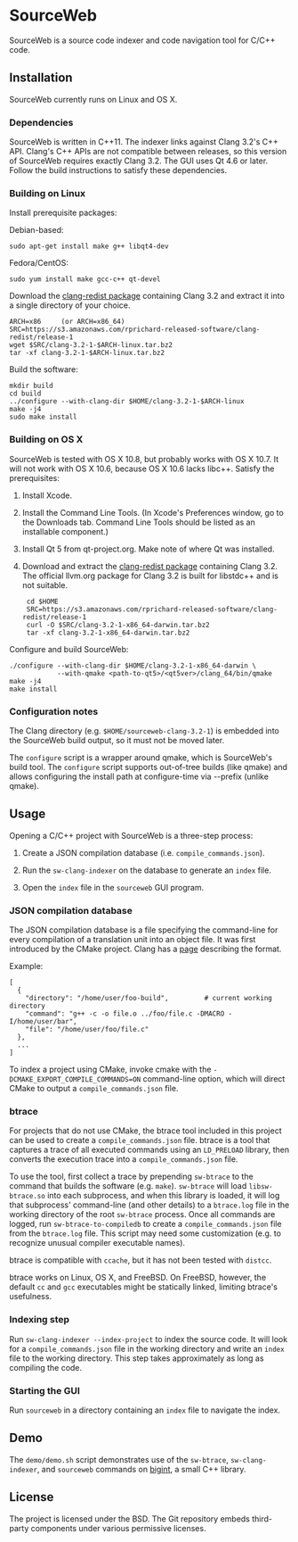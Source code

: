 SourceWeb
=========

SourceWeb is a source code indexer and code navigation tool for C/C++ code.

Installation
------------

SourceWeb currently runs on Linux and OS X.


### Dependencies

SourceWeb is written in C++11.  The indexer links against Clang 3.2's C++ API.
Clang's C++ APIs are not compatible between releases, so this version of
SourceWeb requires exactly Clang 3.2.  The GUI uses Qt 4.6 or later.  Follow
the build instructions to satisfy these dependencies.


### Building on Linux

Install prerequisite packages:

Debian-based:

    sudo apt-get install make g++ libqt4-dev

Fedora/CentOS:

    sudo yum install make gcc-c++ qt-devel

Download the [clang-redist package][1] containing Clang 3.2 and extract it into
a single directory of your choice.

[1]: http://rprichard.github.com/clang-redist

    ARCH=x86     (or ARCH=x86_64)
    SRC=https://s3.amazonaws.com/rprichard-released-software/clang-redist/release-1
    wget $SRC/clang-3.2-1-$ARCH-linux.tar.bz2
    tar -xf clang-3.2-1-$ARCH-linux.tar.bz2

Build the software:

    mkdir build
    cd build
    ../configure --with-clang-dir $HOME/clang-3.2-1-$ARCH-linux
    make -j4
    sudo make install


### Building on OS X

SourceWeb is tested with OS X 10.8, but probably works with OS X 10.7.  It will not
work with OS X 10.6, because OS X 10.6 lacks libc++.  Satisfy the prerequisites:

1. Install Xcode.

2. Install the Command Line Tools.  (In Xcode's Preferences window, go to the
   Downloads tab.  Command Line Tools should be listed as an installable
   component.)

3. Install Qt 5 from qt-project.org.  Make note of where Qt was installed.

4. Download and extract the [clang-redist package][2] containing Clang 3.2.  The
   official llvm.org package for Clang 3.2 is built for libstdc++ and is not
   suitable.

        cd $HOME
        SRC=https://s3.amazonaws.com/rprichard-released-software/clang-redist/release-1
        curl -O $SRC/clang-3.2-1-x86_64-darwin.tar.bz2
        tar -xf clang-3.2-1-x86_64-darwin.tar.bz2

Configure and build SourceWeb:

    ./configure --with-clang-dir $HOME/clang-3.2-1-x86_64-darwin \
                --with-qmake <path-to-qt5>/<qt5ver>/clang_64/bin/qmake
    make -j4
    make install

[2]: http://rprichard.github.com/clang-redist


### Configuration notes

The Clang directory (e.g. `$HOME/sourceweb-clang-3.2-1`) is embedded into the
SourceWeb build output, so it must not be moved later.

The `configure` script is a wrapper around qmake, which is SourceWeb's build
tool.  The `configure` script supports out-of-tree builds (like qmake) and
allows configuring the install path at configure-time via --prefix (unlike
qmake).


Usage
-----

Opening a C/C++ project with SourceWeb is a three-step process:

1. Create a JSON compilation database (i.e. `compile_commands.json`).

2. Run the `sw-clang-indexer` on the database to generate an `index` file.

3. Open the `index` file in the `sourceweb` GUI program.


### JSON compilation database

The JSON compilation database is a file specifying the command-line for every
compilation of a translation unit into an object file.  It was first introduced
by the CMake project.  Clang has a [page][3] describing the format.

[3]: http://clang.llvm.org/docs/JSONCompilationDatabase.html

Example:

    [
      {
        "directory": "/home/user/foo-build",         # current working directory
        "command": "g++ -c -o file.o ../foo/file.c -DMACRO -I/home/user/bar",
        "file": "/home/user/foo/file.c"
      },
      ...
    ]

To index a project using CMake, invoke cmake with the
`-DCMAKE_EXPORT_COMPILE_COMMANDS=ON` command-line option, which will direct
CMake to output a `compile_commands.json` file.


### btrace

For projects that do not use CMake, the btrace tool included in this project
can be used to create a `compile_commands.json` file.  btrace is a tool that
captures a trace of all executed commands using an `LD_PRELOAD` library, then
converts the execution trace into a `compile_commands.json` file.

To use the tool, first collect a trace by prepending `sw-btrace` to the
command that builds the software (e.g. `make`).  `sw-btrace` will load
`libsw-btrace.so` into each subprocess, and when this library is loaded, it
will log that subprocess' command-line (and other details) to a `btrace.log`
file in the working directory of the root `sw-btrace` process.  Once all
commands are logged, run `sw-btrace-to-compiledb` to create a
`compile_commands.json` file from the `btrace.log` file.  This script may need
some customization (e.g. to recognize unusual compiler executable names).

btrace is compatible with `ccache`, but it has not been tested with `distcc`.

btrace works on Linux, OS X, and FreeBSD.  On FreeBSD, however, the default
`cc` and `gcc` executables might be statically linked, limiting btrace's
usefulness.


### Indexing step

Run `sw-clang-indexer --index-project` to index the source code.  It will look
for a `compile_commands.json` file in the working directory and write an `index`
file to the working directory.  This step takes approximately as long as
compiling the code.


### Starting the GUI

Run `sourceweb` in a directory containing an `index` file to navigate the index.


Demo
----

The `demo/demo.sh` script demonstrates use of the `sw-btrace`,
`sw-clang-indexer`, and `sourceweb` commands on [bigint][4], a small C++
library.

[4]: https://mattmccutchen.net/bigint/


License
-------

The project is licensed under the BSD.  The Git repository embeds third-party
components under various permissive licenses.
